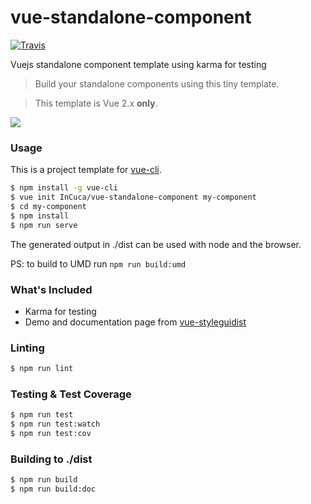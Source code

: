 # vue-standalone-component
[![Travis](https://img.shields.io/travis/InCuca/vue-standalone-component/master.svg)](https://travis-ci.org/InCuca/vue-standalone-component/branches)

Vuejs standalone component template using karma for testing

> Build your standalone components using this tiny template.

> This template is Vue 2.x **only**.

![](https://lh3.googleusercontent.com/tYVDDLYMopULiC3h_Pwiw69RZ85gLSpQQYh5cpOgfvYyMqzZo9Z8cpHLiZ7Jt-Kpnyfa_SNpZSwtokQSTI71r9d9QqH4bymxreVOY0unvKEd0aqCY5YLCwsF_oSvC7sHPEHKsSwJLs4FbneoXd6eZQ4F_Kv7EC_sYTc1KeuoSZrbroh5RwlFw7t2iZDhQnp4rV-STc9plH6hLg1QyPm0ehV6C54szgSoi5PUWXTiIbG63DNXTn3zizkOLpk-BOE-E_uhRmLiNbaggVrfjw-zInqWgouaqV2fQfLkWPs7W6SJHn8IaS9jKVJBF5CN6rv9eQNs7sFr_u9ZwBvU7yVAJq2gLrAD033JdHjx-LZbQI_kCGvXV98yEP7C2OHsIx-IT8n90nbFnAXp7tlAc-mGQeUnEIdnfe4GdILEDP5tYPmu-nKeN7tL6_E-kpN8oIT6tdm2yCEivhQx6CcvDJlpAIG9eGWduwtf2c2Kfx6U0k4bWgCid7X_39KkgDmCbUMt2fdMMfcDVHrGOMWiOVzBbFuKxMbIxbd7J0ty_ZKKa8dFIfhLYdUtRK4bCjf7ZKIqNUy9wwKY=w1600-h794)

### Usage

This is a project template for [vue-cli](https://github.com/vuejs/vue-cli).

``` bash
$ npm install -g vue-cli
$ vue init InCuca/vue-standalone-component my-component
$ cd my-component
$ npm install
$ npm run serve
```

The generated output in ./dist can be used with node and the browser.

PS: to build to UMD run `npm run build:umd`

### What's Included

- Karma for testing
- Demo and documentation page from [vue-styleguidist](https://github.com/vue-styleguidist/vue-styleguidist/)

### Linting

``` bash
$ npm run lint
```

### Testing & Test Coverage

``` bash
$ npm run test
$ npm run test:watch
$ npm run test:cov
```

### Building to ./dist

``` bash
$ npm run build
$ npm run build:doc
```
